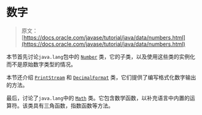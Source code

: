 # 数字

> 原文： [https://docs.oracle.com/javase/tutorial/java/data/numbers.html](https://docs.oracle.com/javase/tutorial/java/data/numbers.html)

本节首先讨论`java.lang`包中的 [`Number`](https://docs.oracle.com/javase/8/docs/api/java/lang/Number.html) 类，它的子类，以及使用这些类的实例化而不是原始数字类型的情况。

本节还介绍 [`PrintStream`](https://docs.oracle.com/javase/8/docs/api/java/io/PrintStream.html) 和 [`DecimalFormat`](https://docs.oracle.com/javase/8/docs/api/java/text/DecimalFormat.html) 类，它们提供了编写格式化数字输出的方法。

最后，讨论了`java.lang`中的 [`Math`](https://docs.oracle.com/javase/8/docs/api/java/lang/Math.html) 类。它包含数学函数，以补充语言中内置的运算符。该类具有三角函数，指数函数等方法。